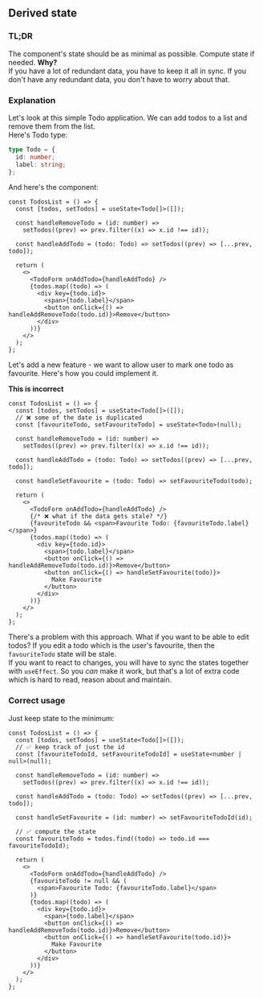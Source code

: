 ## Derived state

### TL;DR

The component's state should be as minimal as possible. Compute state if needed.
**Why?**  
If you have a lot of redundant data, you have to keep it all in sync. If you don't have any redundant data, you don't have to worry about that.

### Explanation

Let's look at this simple Todo application. We can add todos to a list and remove them from the list.  
Here's Todo type:

```ts
type Todo = {
  id: number;
  label: string;
};
```

And here's the component:

```tsx
const TodosList = () => {
  const [todos, setTodos] = useState<Todo[]>([]);

  const handleRemoveTodo = (id: number) =>
    setTodos((prev) => prev.filter((x) => x.id !== id));

  const handleAddTodo = (todo: Todo) => setTodos((prev) => [...prev, todo]);

  return (
    <>
      <TodoForm onAddTodo={handleAddTodo} />
      {todos.map((todo) => (
        <div key={todo.id}>
          <span>{todo.label}</span>
          <button onClick={() => handleAddRemoveTodo(todo.id)}>Remove</button>
        </div>
      ))}
    </>
  );
};
```

Let's add a new feature - we want to allow user to mark one todo as favourite. Here's how you could implement it.

**This is incorrect**

```tsx
const TodosList = () => {
  const [todos, setTodos] = useState<Todo[]>([]);
  // ❌ some of the date is duplicated
  const [favouriteTodo, setFavouriteTodo] = useState<Todo>(null);

  const handleRemoveTodo = (id: number) =>
    setTodos((prev) => prev.filter((x) => x.id !== id));

  const handleAddTodo = (todo: Todo) => setTodos((prev) => [...prev, todo]);

  const handleSetFavourite = (todo: Todo) => setFavouriteTodo(todo);

  return (
    <>
      <TodoForm onAddTodo={handleAddTodo} />
      {/* ❌ what if the data gets stale? */}
      {favouriteTodo && <span>Favourite Todo: {favouriteTodo.label}</span>}
      {todos.map((todo) => (
        <div key={todo.id}>
          <span>{todo.label}</span>
          <button onClick={() => handleAddRemoveTodo(todo.id)}>Remove</button>
          <button onClick={() => handleSetFavourite(todo)}>
            Make Favourite
          </button>
        </div>
      ))}
    </>
  );
};
```

There's a problem with this approach. What if you want to be able to edit todos? If you edit a todo which is the user's favourite, then the `favouriteTodo` state will be stale.  
If you want to react to changes, you will have to sync the states together with `useEffect`. So you _can_ make it work, but that's a lot of extra code which is hard to read, reason about and maintain.

### Correct usage

Just keep state to the minimum:

```tsx
const TodosList = () => {
  const [todos, setTodos] = useState<Todo[]>([]);
  // ✅ keep track of just the id
  const [favouriteTodoId, setFavouriteTodoId] = useState<number | null>(null);

  const handleRemoveTodo = (id: number) =>
    setTodos((prev) => prev.filter((x) => x.id !== id));

  const handleAddTodo = (todo: Todo) => setTodos((prev) => [...prev, todo]);

  const handleSetFavourite = (id: number) => setFavouriteTodoId(id);

  // ✅ compute the state
  const favouriteTodo = todos.find((todo) => todo.id === favouriteTodoId);

  return (
    <>
      <TodoForm onAddTodo={handleAddTodo} />
      {favouriteTodo != null && (
        <span>Favourite Todo: {favouriteTodo.label}</span>
      )}
      {todos.map((todo) => (
        <div key={todo.id}>
          <span>{todo.label}</span>
          <button onClick={() => handleAddRemoveTodo(todo.id)}>Remove</button>
          <button onClick={() => handleSetFavourite(todo.id)}>
            Make Favourite
          </button>
        </div>
      ))}
    </>
  );
};
```
